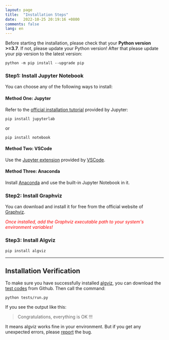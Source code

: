 ```yaml
---
layout: page
title:  "Installation Steps"
date:   2022-10-25 20:19:16 +0800
comments: false
lang: en
---
```


Before starting the installation, please check that your **Python version >=3.7**.
If not, please update your Python version!
After that please update your pip version to the latest version:

```shell
python -m pip install --upgrade pip
```

### Step1: Install Jupyter Notebook

You can choose any of the following ways to install:

#### Method One: Jupyter

Refer to the [official installation tutorial](https://jupyter.org/install) provided by Jupyter:

```shell
pip install jupyterlab
```
or
```shell
pip install notebook
```

#### Method Two: VSCode

Use the [Jupyter extension](https://marketplace.visualstudio.com/items?itemName=ms-toolsai.jupyter) provided by [VSCode](https://code.visualstudio.com/).

#### Method Three: Anaconda

Install [Anaconda](https://docs.anaconda.com/anaconda/install/index.html) and use the built-in Jupyter Notebook in it.

### Step2: Install Graphviz

You can download and install it for free from the official website of [Graphviz](https://graphviz.org/download/).

*<font color="#FF0000">Once installed, add the Graphviz executable path to your system's environment variables!</font>*

### Step3: Install Algviz

```shell
pip install algviz
```

------

## Installation Verification

To make sure you have successfully installed [algviz](https://pypi.org/project/algviz/),
you can download the [test codes](https://github.com/zjl9959/algviz/tree/main/tests) from Github.
Then call the command:

```shell
python tests/run.py
```

If you see the output like this:

> Congratulations, everything is OK !!!

It means algviz works fine in your environment.
But if you get any unexpected errors, please [report](https://github.com/zjl9959/algviz/issues) the bug.
